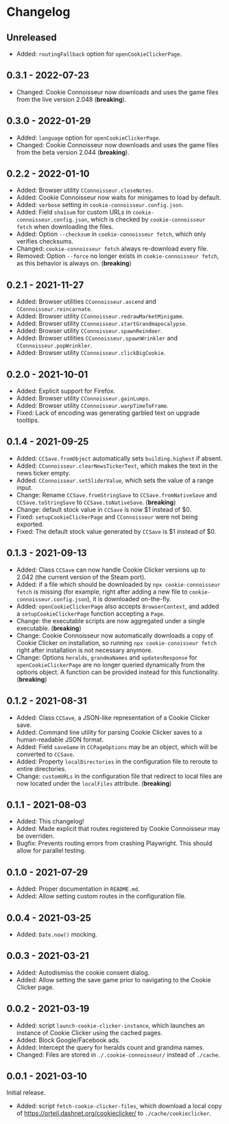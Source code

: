 # Changelog

## Unreleased

- Added: `routingFallback` option for `openCookieClickerPage`.

## 0.3.1 - 2022-07-23

- Changed: Cookie Connoisseur now downloads and uses the game files from the live version 2.048
    (**breaking**).

## 0.3.0 - 2022-01-29

- Added: `language` option for `openCookieClickerPage`.
- Changed: Cookie Connoisseur now downloads and uses the game files from the beta version 2.044
    (**breaking**).

## 0.2.2 - 2022-01-10

- Added: Browser utility `CConnoisseur.closeNotes`.
- Added: Cookie Connoisseur now waits for minigames to load by default.
- Added: `verbose` setting in `cookie-connoisseur.config.json`.
- Added: Field `sha1sum` for custom URLs in `cookie-connoisseur.config.json`,
    which is checked by `cookie-connoisseur fetch` when downloading the files.
- Added: Option `--checksum` in `cookie-connoisseur fetch`,
    which only verifies checksums.
- Changed: `cookie-connoisseur fetch` always re-download every file.
- Removed: Option `--force` no longer exists in `cookie-connoisseur fetch`,
    as this behavior is always on. (**breaking**)

## 0.2.1 - 2021-11-27
- Added: Browser utilities `CConnoisseur.ascend` and `CConnoisseur.reincarnate`.
- Added: Browser utility `CConnoisseur.redrawMarketMinigame`.
- Added: Browser utility `CConnoisseur.startGrandmapocalypse`.
- Added: Browser utility `CConnoisseur.spawnReindeer`.
- Added: Browser utilities `CConnoisseur.spawnWrinkler` and `CConnoisseur.popWrinkler`.
- Added: Browser utility `CConnoisseur.clickBigCookie`.

## 0.2.0 - 2021-10-01
- Added: Explicit support for Firefox.
- Added: Browser utility `CConnoisseur.gainLumps`.
- Added: Browser utility `CConnoisseur.warpTimeToFrame`.
- Fixed: Lack of encoding was generating garbled text on upgrade tooltips.

## 0.1.4 - 2021-09-25
- Added: `CCSave.fromObject` automatically sets `building.highest` if absent.
- Added: `CConnoisseur.clearNewsTickerText`, which makes the text in the news ticker empty.
- Added: `CConnoisseur.setSliderValue`, which sets the value of a range input.
- Change: Rename `CCSave.fromStringSave` to `CCSave.fromNativeSave`
    and `CCSave.toStringSave` to `CCSave.toNativeSave`. (**breaking**)
- Change: default stock value in `CCSave` is now $1 instead of $0.
- Fixed: `setupCookieClickerPage` and `CConnoisseur` were not being exported.
- Fixed: The default stock value generated by `CCSave` is $1 instead of $0.

## 0.1.3 - 2021-09-13
- Added: Class `CCSave` can now handle Cookie Clicker versions up to 2.042
    (the current version of the Steam port).
- Added: if a file which should be downloaded by `npx cookie-connoisseur fetch` is missing
    (for example, right after adding a new file to `cookie-connoisseur.config.json`),
    it is downloaded on-the-fly.
- Added: `openCookieClickerPage` also accepts `BrowserContext`,
    and added a `setupCookieClickerPage` function accepting a `Page`.
- Change: the executable scripts are now aggregated under a single executable. (**breaking**)
- Change: Cookie Connoisseur now automatically downloads a copy of Cookie Clicker on installation,
    so running `npx cookie-conoisseur fetch` right after installation is not necessary anymore.
- Change: Options `heralds`, `grandmaNames` and `updatesResponse` for `openCookieClickerPage`
    are no longer queried dynamically from the options object.
    A function can be provided instead for this functionality.
    (**breaking**)

## 0.1.2 - 2021-08-31
- Added: Class `CCSave`, a JSON-like representation of a Cookie Clicker save.
- Added: Command line utility for parsing Cookie Clicker saves to a human-readable JSON format.
- Added: Field `saveGame` in `CCPageOptions` may be an object,
    which will be converted to `CCSave`.
- Added: Property `localDirectories` in the configuration file to reroute to entire directories.
- Change: `customURLs` in the configuration file that redirect to local files
    are now located under the `localFiles` attribute. (**breaking**)

## 0.1.1 - 2021-08-03
- Added: This changelog!
- Added: Made explicit that routes registered by Cookie Connoisseur may be overriden.
- Bugfix: Prevents routing errors from crashing Playwright.
    This should allow for parallel testing.

## 0.1.0 - 2021-07-29
- Added: Proper documentation in `README.md`.
- Added: Allow setting custom routes in the configuration file.

## 0.0.4 - 2021-03-25
- Added: `Date.now()` mocking.

## 0.0.3 - 2021-03-21
- Added: Autodismiss the cookie consent dialog.
- Added: Allow setting the save game prior to navigating to the Cookie Clicker page.

## 0.0.2 - 2021-03-19
- Added: script `launch-cookie-clicker-instance`,
    which launches an instance of Cookie Clicker using the cached pages.
- Added: Block Google/Facebook ads.
- Added: Intercept the query for heralds count and grandma names.
- Changed: Files are stored in `./.cookie-connoisseur/` instead of `./cache`.

## 0.0.1 - 2021-03-10
Initial release.
- Added: script `fetch-cookie-clicker-files`,
    which download a local copy of <https://orteil.dashnet.org/cookieclicker/>
    to `./cache/cookieclicker`.
